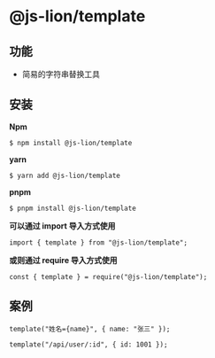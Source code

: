 # @js-lion/template


## 功能

- 简易的字符串替换工具

## 安装

**Npm**
```
$ npm install @js-lion/template
```

**yarn**
```
$ yarn add @js-lion/template
```

**pnpm**
```
$ pnpm install @js-lion/template
```

**可以通过 import 导入方式使用**

```
import { template } from "@js-lion/template";
```

**或则通过 require 导入方式使用**

```
const { template } = require("@js-lion/template");
```

## 案例

```
template("姓名={name}", { name: "张三" });

template("/api/user/:id", { id: 1001 });
```
